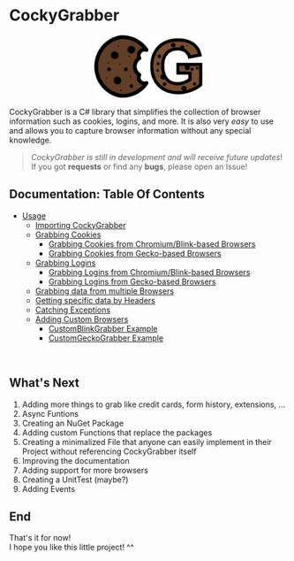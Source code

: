 # CockyGrabber

<p align="center">
  <img src="./docs/ressources/CG_Logo.png"
    alt="Markdown CockyGrabber icon"
    style="width: 39%;" />
</p>

CockyGrabber is a C# library that simplifies the collection of browser information such as cookies, logins, and more. It is also very *easy* to use and allows you to capture browser information without any special knowledge.

> *CockyGrabber is still in development and will receive future updates*! </br>
> If you got **requests** or find any **bugs**, please open an Issue!

## Documentation: Table Of Contents

* [Usage](./docs/usage.md)
    * [Importing CockyGrabber](./docs/usage.md#importing-cockygrabber)
    * [Grabbing Cookies](./docs/usage.md#grabbing-cookies)
        * [Grabbing Cookies from Chromium/Blink-based Browsers](./docs/usage.md#grabbing-cookies-from-chromiumblink-based-browsers)
        * [Grabbing Cookies from Gecko-based Browsers](./docs/usage.md#grabbing-cookies-from-gecko-based-browsers)
    * [Grabbing Logins](./docs/usage.md#grabbing-logins)
        * [Grabbing Logins from Chromium/Blink-based Browsers](./docs/usage.md#grabbing-logins-from-chromiumblink-based-browsers)
        * [Grabbing Logins from Gecko-based Browsers](./docs/usage.md#grabbing-logins-from-gecko-based-browsers)
    * [Grabbing data from multiple Browsers](./docs/usage.md#grabbing-data-from-multiple-browsers)
    * [Getting specific data by Headers](./docs/usage.md#getting-specific-data-by-headers)
    * [Catching Exceptions](./docs/usage.md#catching-exceptions)
    * [Adding Custom Browsers](./docs/usage.md#adding-custom-browsers)
        * [CustomBlinkGrabber Example](./docs/usage.md#customblinkgrabber-example)
        * [CustomGeckoGrabber Example](./docs/usage.md#customgeckograbber-example)

</br>

## What's Next

1. Adding more things to grab like credit cards, form history, extensions, ...
2. Async Funtions
3. Creating an NuGet Package
4. Adding custom Functions that replace the packages
5. Creating a minimalized File that anyone can easily implement in their Project without referencing CockyGrabber itself
6. Improving the documentation
7. Adding support for more browsers
8. Creating a UnitTest (maybe?)
9. Adding Events

## End

That's it for now!</br>
I hope you like this little project! ^^

